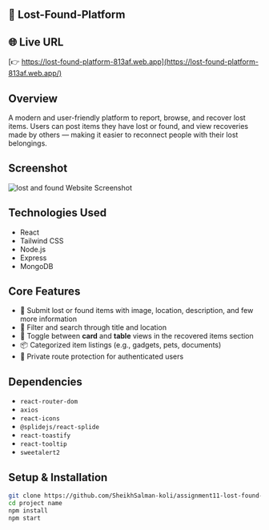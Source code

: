 
## 🔎 Lost-Found-Platform

## 🌐 Live URL
[👉 https://lost-found-platform-813af.web.app](https://lost-found-platform-813af.web.app/)

## Overview  
A modern and user-friendly platform to report, browse, and recover lost items. Users can post items they have lost or found, and view recoveries made by others — making it easier to reconnect people with their lost belongings.

## Screenshot  
![lost and found Website Screenshot](https://i.ibb.co.com/tMQzDrYj/Screenshot-2025-08-09-120330.png)

## Technologies Used  
- React  
- Tailwind CSS  
- Node.js  
- Express  
- MongoDB

## Core Features  
- 📝 Submit lost or found items with image, location, description, and few more information
- 🧭 Filter and search through title and location
- 🔄 Toggle between **card** and **table** views in the recovered items section
- 📦 Categorized item listings (e.g., gadgets, pets, documents)
- 🔐 Private route protection for authenticated users

## Dependencies  
- `react-router-dom`
- `axios` 
- `react-icons`
- `@splidejs/react-splide` 
- `react-toastify`
- `react-tooltip`
- `sweetalert2`  

## Setup & Installation  
```bash
git clone https://github.com/SheikhSalman-koli/assignment11-lost-found-client-side.git
cd project name
npm install
npm start



